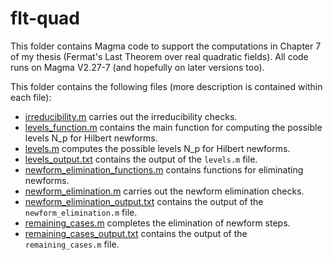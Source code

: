 # flt-quad
This folder contains Magma code to support the computations in Chapter 7 of my thesis (Fermat's Last Theorem over real quadratic fields). All code runs on Magma V2.27-7 (and hopefully on later versions too).

This folder contains the following files (more description is contained within each file):

- [irreducibility.m](irreducibility.m) carries out the irreducibility checks.
- [levels_function.m](levels_function.m) contains the main function for computing the possible levels N_p for Hilbert newforms.
- [levels.m](levels.m) computes the possible levels N_p for Hilbert newforms.
- [levels_output.txt](levels_output.txt) contains the output of the `levels.m` file.
- [newform_elimination_functions.m](newform_elimination_functions.m) contains functions for eliminating newforms.
- [newform_elimination.m](newform_elimination.m) carries out the newform elimination checks.
- [newform_elimination_output.txt](newform_elimination_output.txt) contains the output of the `newform_elimination.m` file.
- [remaining_cases.m](remaining_cases.m) completes the elimination of newform steps.
- [remaining_cases_output.txt](remaining_cases_output.txt) contains the output of the `remaining_cases.m` file.
